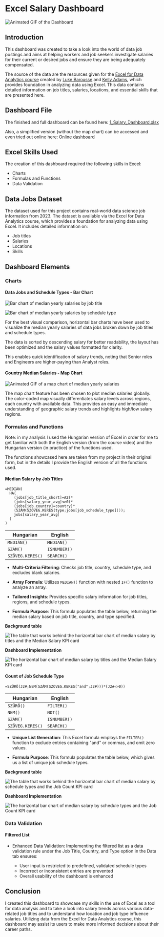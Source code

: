 # Excel Salary Dashboard

![Animated GIF of the Dashboard](../0_Resources/Images/Excel_Data_Analytics_Salary_Project.gif)

## Introduction

This dashboard was created to take a look into the world of data job postings and aims at helping workers and job seekers investigate salaries for their current or desired jobs and ensure they are being adequately compensated.

The source of the data are the resources given for the [Excel for Data Analytics course](https://www.youtube.com/watch?v=pCJ15nGFgVg) created by [Luke Barousse](https://github.com/lukebarousse) and [Kelly Adams](https://github.com/kellyjadams), which provides foundation in analyzing data using Excel. This data contains detailed information on job titles, salaries, locations, and essential skills that are presented here.

## Dashboard File

The finished and full dashboard can be found here: [1_Salary_Dashboard.xlsx](1_Salary_Dashboard.xlsx)

Also, a simplified version (without the map chart) can be accessed and even tried out online here: [Online dashboard](https://onedrive.live.com/:x:/g/personal/196C2966E105EA5F/Ea0estueQqNIk_X3YM_EXF4BmvNji0d8xWzLdvdX5O-c0A?resid=196C2966E105EA5F!sdbb21ead429e48a393f5f760cfc45c5e&ithint=file%2Cxlsx&e=2kdO1f&migratedtospo=true&redeem=aHR0cHM6Ly8xZHJ2Lm1zL3gvYy8xOTZjMjk2NmUxMDVlYTVmL0VhMGVzdHVlUXFOSWtfWDNZTV9FWEY0Qm12TmppMGQ4eFd6TGR2ZFg1Ty1jMEE_ZT0ya2RPMWY)

## Excel Skills Used

The creation of this dashboard required the following skills in Excel:

- Charts
- Formulas and Functions
- Data Validation

## Data Jobs Dataset

The dataset used for this project contains real-world data science job information from 2023. The dataset is available via the Excel for Data Analytics course, which provides a foundation for analyzing data using Excel. It includes detailed information on:

- Job titles
- Salaries
- Locations
- Skills

## Dashboard Elements

### Charts

#### Data Jobs and Schedule Types - Bar Chart

![Bar chart of median yearly salaries by job title](../0_Resources/Images/salaries_bar_chart.png)

![Bar chart of median yearly salaries by schedule type](../0_Resources/Images/schedule_type_bar_chart.png)

For the best visual comparison, horizontal bar charts have been used to visualize the median yearly salaries of data jobs broken down by job titles and schedule types.

The data is sorted by descending salary for better readability, the layout has been optimized and the salary values formatted for clarity.

This enables quick identification of salary trends, noting that Senior roles and Engineers are higher-paying than Analyst roles.

#### Country Median Salaries - Map Chart

![Animated GIF of a map chart of median yearly salaries](../0_Resources/Images/map_chart.gif)

The map chart feature has been chosen to plot median salaries globally. The color-coded map visually differentiates salary levels across regions, each country with available data. This provides an easy and immediate understanding of geographic salary trends and highlights high/low salary regions.

### Formulas and Functions

Note: in my analysis I used the Hungarian version of Excel in order for me to get familiar with both the English version (from the course video) and the Hungarian version (in practice) of the functions used.

The functions showcased here are taken from my project in their original form, but in the details I provide the English version of all the functions used.

#### Median Salary by Job Titles

```
=MEDIÁN(
  HA(
    (jobs[job_title_short]=A2)*
    (jobs[salary_year_avg]<>0)*
    (jobs[job_country]=country)*
    (SZÁM(SZÖVEG.KERES(type;jobs[job_schedule_type])));
    jobs[salary_year_avg]
  )
)
```
| Hungarian        | English      |
|------------------|--------------|
| `MEDIÁN()`       | `MEDIAN()`   |
| `SZÁM()`         | `ISNUMBER()` |
| `SZÖVEG.KERES()` | `SEARCH()`   |

- **Multi-Criteria Filtering**: Checks job title, country, schedule type, and excludes blank salaries.

- **Array Formula**: Utilizes `MEDIAN()` function with nested `IF()` function to analyze an array.

- **Tailored Insights**: Provides specific salary information for job titles, regions, and schedule types.

- **Formula Purpose**: This formula populates the table below, returning the median salary based on job title, country, and type specified.

**Background table**

![The table that works behind the horizontal bar chart of median salary by titles and the Median Salary KPI card](../0_Resources/Images/title_background_table.png)

**Dashboard Implementation**

![The horizontal bar chart of median salary by titles and the Median Salary KPI card](../0_Resources/Images/title_dashboard.png)

#### Count of Job Schedule Type

```
=SZŰRŐ(J2#;NEM(SZÁM(SZÖVEG.KERES("and";J2#)))*(J2#<>0))
```
| Hungarian        | English      |
|------------------|--------------|
| `SZŰRŐ()`        | `FILTER()`   |
| `NEM()`          | `NOT()`      |
| `SZÁM()`         | `ISNUMBER()` |
| `SZÖVEG.KERES()` | `SEARCH()`   |

- **Unique List Generation**: This Excel formula employs the `FILTER()` function to exclude entries containing "and" or commas, and omit zero values.

- **Formula Purpose**: This formula populates the table below, which gives us a list of unique job schedule types.

**Background table**

![The table that works behind the horizontal bar chart of median salary by schedule types and the Job Count KPI card](../0_Resources/Images/type_background_table.png)

**Dashboard Implementation**

![The horizontal bar chart of median salary by schedule types and the Job Count KPI card](../0_Resources/Images/type_dashboard.png)

### Data Validation

#### Filtered List

- Enhanced Data Validation: Implementing the filtered list as a data validation rule under the Job Title, Country, and Type option in the Data tab ensures:

  - User input is restricted to predefined, validated schedule types
  - Incorrect or inconsistent entries are prevented
  - Overall usability of the dashboard is enhanced

## Conclusion

I created this dashboard to showcase my skills in the use of Excel as a tool for data analysis and to take a look into salary trends across various data-related job titles and to understand how location and job type influence salaries. Utilizing data from the Excel for Data Analytics course, this dashboard may assist its users to make more informed decisions about their career paths.

